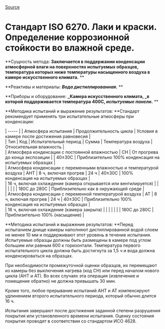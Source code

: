 
[Source](http://vseokraskah.net/standart-iso-6270 "Permalink to Стандарт ISO 6270. Лаки и краски. Определение коррозионной стойкости во влажной среде.")

# Стандарт ISO 6270. Лаки и краски. Определение коррозионной стойкости во влажной среде.

**Сущность метода: **Заключается в поддержании конденсации атмосферной влаги на поверхностях испытуемых образцов, температура которых ниже температуры насыщенного воздуха в камере искусственного климата.** **

**Реактивы и материалы: **_Вода дистиллированная_.** **

**Приборы и оборудование: **_Камера искусственного климата, _в которой поддерживается температура 400С, _испытуемые панели_.** **

**Методика испытаний и выражение результатов: **Стандарт рекомендует применять три испытательные атмосферы при конденсации:

| ----- |
| Атмосфера испытания |  Продолжительность цикла |  Условия в камере после достижения равновесия |  
| Тип |  Код |  Испытательный период |  Сумма |  Температура воздуха |  Относительная влажность |  
| Атмосфера конденсации с постоянной влажностью |  СН |  От прогрева до конца экспозиции |   |  40±30С |  Приблизительно 100% конденсация на испытуемых образцах |  
| Атмосфера конденсации с переменными влажностью и температурой воздуха |  АНТ |  8 ч, включая прогрев |  24 ч |  40±30С |  100% конденсация на испытуемых образцах |  
| 16 ч, включая охлаждение (камера открывается или вентилируется) |   | | | | |
| 180С до 280С |  Приблизительно как в окружающей среде |  
| Атмосфера конденсации с переменной температурой воздуха |  АТ |  8 ч, включая прогрев |  24 ч |  40±30С |  Приблизительно 100% конденсация на испытуемых образцах |  
| 16 ч, включая охлаждение (камера закрыта) |   | | | | |
| 180С до 280С |  Приблизительно 100% (насыщение) | 

**Методика испытаний и выражение результатов: **Перед испытанием днище камеры наполняют дистиллированной водой слоем не менее 10 мм и поддерживают этот уровень в течение испытания. Испытуемые образцы должны быть размещены в камере под углом большим или равным 600 к горизонтали. Температура первого испытательного цикла должна быть достигнута за 1,5 ч и вода должна конденсироваться на образцах.

При необходимости промежуточной оценки образцов, их перемещают из камеры без выключения нагрева (код СН) или перед началом нового цикла (АНТ и АТ). Во всех случаях эта операция (извлечение и помещение обратно) не должна превышать 30 мин.

Кроме того, любое прерывание испытаний АНТ и АТ компенсируют удлинением второго испытательного периода, который обычно длится 16 ч.

Испытания завершают после достижения заданной степени разрушения покрытия или установленного времени испытания. Оценку состояния покрытия проводят в соответствии со стандартом ИСО 4628.

 

  